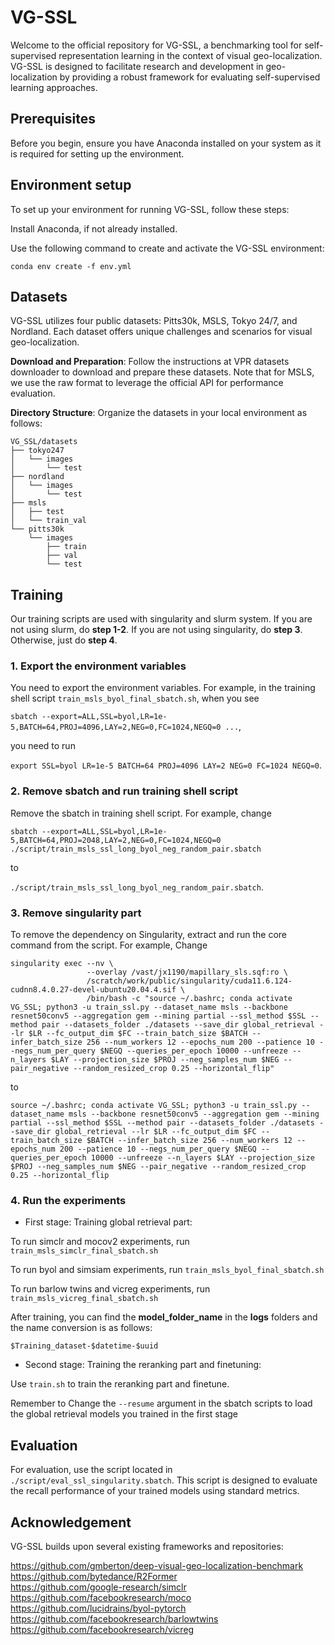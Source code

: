 # VG-SSL

Welcome to the official repository for VG-SSL, a benchmarking tool for self-supervised representation learning in the context of visual geo-localization. VG-SSL is designed to facilitate research and development in geo-localization by providing a robust framework for evaluating self-supervised learning approaches.

## Prerequisites

Before you begin, ensure you have Anaconda installed on your system as it is required for setting up the environment.

## Environment setup
To set up your environment for running VG-SSL, follow these steps:

Install Anaconda, if not already installed.

Use the following command to create and activate the VG-SSL environment:
```
conda env create -f env.yml
```

## Datasets
VG-SSL utilizes four public datasets: Pitts30k, MSLS, Tokyo 24/7, and Nordland. Each dataset offers unique challenges and scenarios for visual geo-localization.

**Download and Preparation**: Follow the instructions at VPR datasets downloader to download and prepare these datasets. Note that for MSLS, we use the raw format to leverage the official API for performance evaluation.

**Directory Structure**: Organize the datasets in your local environment as follows:
```
VG_SSL/datasets
├── tokyo247
│   └── images
│       └── test
├── nordland
│   └── images
│       └── test    
├── msls
│   ├── test
│   └── train_val
└── pitts30k
    └── images
        ├── train
        ├── val
        └── test  
```

## Training
Our training scripts are used with singularity and slurm system. If you are not using slurm, do **step 1-2**. If you are not using singularity, do **step 3**. Otherwise, just do **step 4**.

### 1. Export the environment variables

You need to export the environment variables. For example, in the training shell script ```train_msls_byol_final_sbatch.sh```, when you see 

```sbatch --export=ALL,SSL=byol,LR=1e-5,BATCH=64,PROJ=4096,LAY=2,NEG=0,FC=1024,NEGQ=0 ...```,

you need to run

```export SSL=byol LR=1e-5 BATCH=64 PROJ=4096 LAY=2 NEG=0 FC=1024 NEGQ=0```.

### 2. Remove sbatch and run training shell script

Remove the sbatch in training shell script. For example, change

```sbatch --export=ALL,SSL=byol,LR=1e-5,BATCH=64,PROJ=2048,LAY=2,NEG=0,FC=1024,NEGQ=0 ./script/train_msls_ssl_long_byol_neg_random_pair.sbatch```

to

```./script/train_msls_ssl_long_byol_neg_random_pair.sbatch```.

### 3. Remove singularity part

To remove the dependency on Singularity, extract and run the core command from the script. For example, Change

```
singularity exec --nv \
                 --overlay /vast/jx1190/mapillary_sls.sqf:ro \
                 /scratch/work/public/singularity/cuda11.6.124-cudnn8.4.0.27-devel-ubuntu20.04.4.sif \
                 /bin/bash -c "source ~/.bashrc; conda activate VG_SSL; python3 -u train_ssl.py --dataset_name msls --backbone resnet50conv5 --aggregation gem --mining partial --ssl_method $SSL --method pair --datasets_folder ./datasets --save_dir global_retrieval --lr $LR --fc_output_dim $FC --train_batch_size $BATCH --infer_batch_size 256 --num_workers 12 --epochs_num 200 --patience 10 --negs_num_per_query $NEGQ --queries_per_epoch 10000 --unfreeze --n_layers $LAY --projection_size $PROJ --neg_samples_num $NEG --pair_negative --random_resized_crop 0.25 --horizontal_flip"
```

to

```
source ~/.bashrc; conda activate VG_SSL; python3 -u train_ssl.py --dataset_name msls --backbone resnet50conv5 --aggregation gem --mining partial --ssl_method $SSL --method pair --datasets_folder ./datasets --save_dir global_retrieval --lr $LR --fc_output_dim $FC --train_batch_size $BATCH --infer_batch_size 256 --num_workers 12 --epochs_num 200 --patience 10 --negs_num_per_query $NEGQ --queries_per_epoch 10000 --unfreeze --n_layers $LAY --projection_size $PROJ --neg_samples_num $NEG --pair_negative --random_resized_crop 0.25 --horizontal_flip
```

### 4. Run the experiments

* First stage: Training global retrieval part:

To run simclr and mocov2 experiments, run ```train_msls_simclr_final_sbatch.sh``` 

To run byol and simsiam experiments, run ```train_msls_byol_final_sbatch.sh``` 

To run barlow twins and vicreg experiments, run ```train_msls_vicreg_final_sbatch.sh``` 
 
After training, you can find the **model_folder_name** in the **logs** folders and the name conversion is as follows:

```
$Training_dataset-$datetime-$uuid
```

* Second stage: Training the reranking part and finetuning:

Use ```train.sh``` to train the reranking part and finetune.

Remember to Change the ```--resume``` argument in the sbatch scripts to load the global retrieval models you trained in the first stage

## Evaluation

For evaluation, use the script located in ```./script/eval_ssl_singularity.sbatch```. This script is designed to evaluate the recall performance of your trained models using standard metrics.

## Acknowledgement

VG-SSL builds upon several existing frameworks and repositories:

https://github.com/gmberton/deep-visual-geo-localization-benchmark  
https://github.com/bytedance/R2Former  
https://github.com/google-research/simclr  
https://github.com/facebookresearch/moco  
https://github.com/lucidrains/byol-pytorch  
https://github.com/facebookresearch/barlowtwins  
https://github.com/facebookresearch/vicreg  
